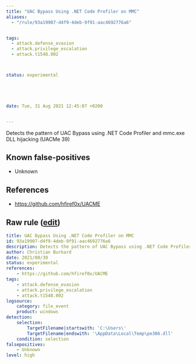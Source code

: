 ```yaml
---
title: "UAC Bypass Using .NET Code Profiler on MMC"
aliases:
  - "/rule/93a19907-d4f9-4deb-9f91-aac4692776a6"


tags:
  - attack.defense_evasion
  - attack.privilege_escalation
  - attack.t1548.002



status: experimental





date: Tue, 31 Aug 2021 12:45:07 +0200


---
```


Detects the pattern of UAC Bypass using .NET Code Profiler and mmc.exe DLL hijacking (UACMe 39)

<!--more-->


## Known false-positives

* Unknown



## References

* https://github.com/hfiref0x/UACME


## Raw rule ([edit](https://github.com/SigmaHQ/sigma/edit/master/rules/windows/file_event/file_event_win_uac_bypass_dotnet_profiler.yml))
```yaml
title: UAC Bypass Using .NET Code Profiler on MMC
id: 93a19907-d4f9-4deb-9f91-aac4692776a6
description: Detects the pattern of UAC Bypass using .NET Code Profiler and mmc.exe DLL hijacking (UACMe 39)
author: Christian Burkard
date: 2021/08/30
status: experimental
references:
    - https://github.com/hfiref0x/UACME
tags:
    - attack.defense_evasion
    - attack.privilege_escalation
    - attack.t1548.002
logsource:
    category: file_event
    product: windows
detection:
    selection:
        TargetFilename|startswith: 'C:\Users\'
        TargetFilename|endswith: '\AppData\Local\Temp\pe386.dll'
    condition: selection
falsepositives:
    - Unknown
level: high

```
